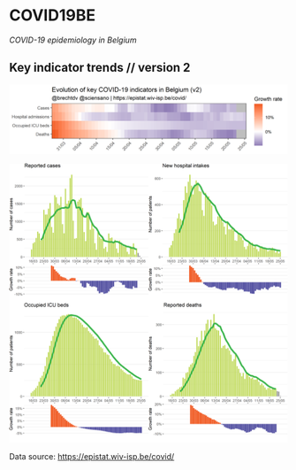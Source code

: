 # COVID19BE
_COVID-19 epidemiology in Belgium_

## Key indicator trends // version 2

![](COVID19BE-key-indicator-trends-v2-20200526.png)

![](COVID19BE-key-indicator-trends-hist-v2-20200526.png)

Data source: https://epistat.wiv-isp.be/covid/